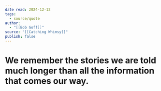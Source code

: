 ```yaml
---
date read: 2024-12-12
tags:
  - source/quote
author:
  - "[[Bob Goff]]"
source: "[[Catching Whimsy]]"
publish: false
---
```

# We remember the stories we are told much longer than all the information that comes our way.


